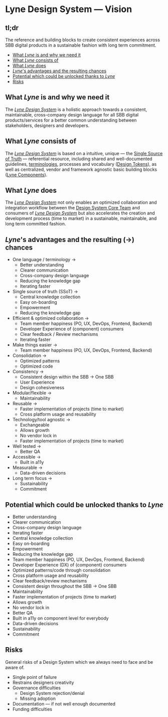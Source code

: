 # Lyne Design System — Vision

## tl;dr
The reference and building blocks to create consistent experiences across SBB digital products in a sustainable fashion with long term commitment.

- [What *Lyne* is and why we need it](#what-lyne-is-and-why-we-need-it)
- [What *Lyne* consists of](#what-lyne-consists-of)
- [What *Lyne* does](#what-lyne-does)
- [*Lyne*'s advantages and the resulting chances](#lynes-advantages-and-the-resulting--chances)
- [Potential which could be unlocked thanks to *Lyne*](#potential-which-could-be-unlocked-thanks-to-lyne)
- [Risks](#risks)

## What *Lyne* is and why we need it
The *[Lyne Design System](./GLOSSARY.md#lyne)* is a holistic approach towards a consistent, maintainable, cross-company design language for all SBB digital products/services for a better common understanding between stakeholders, designers and developers.

## What *Lyne* consists of
The *[Lyne Design System](./GLOSSARY.md#lyne)* is based on a intuitive, unique — the [Single Source of Truth](./GLOSSARY.md#single-source-of-truth) — referential resource, including shared and well-documented guidelines, [terminologies](./GLOSSARY.md), processes and vocabulary ([Design Tokens](./GLOSSARY.md#design-token)), as well as centralized, vendor and framework agnostic basic building blocks ([Lyne Components](./GLOSSARY.md#lyne-components)).

## What *Lyne* does
The *[Lyne Design System](./GLOSSARY.md#lyne)* not only enables an optimized collaboration and integration workflow between the [Design System Core Team](./GLOSSARY.md#design-system-core-team) and consumers of *[Lyne Design System](./GLOSSARY.md#lyne)* but also accelerates the creation and development process (time to market) in a sustainable, maintainable, and long term committed fashion.

## *Lyne*'s advantages and the resulting (→) chances
- One language / terminology →
    - Better understanding
    - Clearer communication
    - Cross-company design language
    - Reducing the knowledge gap
    - Iterating faster
- Single source of truth (SSoT) →
    - Central knowledge collection 
    - Easy on-boarding
    - Empowerment
    - Reducing the knowledge gap
- Efficient & optimized collaboration → 
    - Team member happiness (PO, UX, DevOps, Frontend, Backend)
    - Developer Experience of (component) consumers
    - Clear feedback / Review mechanisms
    - Iterating faster
- Make things easier →
    - Team member happiness (PO, UX, DevOps, Frontend, Backend)
- Consolidation →
    - Optimized patterns
    - Optimized code
- Consistency →
    - Consistent design within the SBB → One SBB
    - User Experience
    - Design cohesiveness
- Modular/flexible →
    - Maintainability
- Reusable →
    - Faster implementation of projects (time to market)
    - Cross platform usage and reusability
- Technology/tool agnostic →
    - Exchangeable
    - Allows growth
    - No vendor lock in
    - Faster implementation of projects (time to market)
- Well tested →
    - Better QA
- Accessible →
    - Built in a11y
- Measurable →
    - Data-driven decisions
- Long term focus →
    - Sustainability 
    - Commitment

## Potential which could be unlocked thanks to *Lyne*
- Better understanding
- Clearer communication
- Cross-company design language
- Iterating faster
- Central knowledge collection 
- Easy on-boarding
- Empowerment
- Reducing the knowledge gap
- Team member happiness (PO, UX, DevOps, Frontend, Backend)
- Developer Experience (DX) of (component) consumers
- Optimized patterns/code through consolidation
- Cross platform usage and reusability
- Clear feedback/review mechanisms
- Consistent design throughout the SBB → One SBB
- Maintainability
- Faster implementation of projects (time to market)
- Allows growth
- No vendor lock in
- Better QA
- Built in a11y on component level for everybody
- Data-driven decisions
- Sustainability
- Commitment

## Risks
General risks of a Design System which we always need to face and be aware of.

- Single point of failure
- Restrains designers creativity
- Governance difficulties
    - Design System rejection/denial
    - Missing adoption
- Documentation — if not well enough documented
- Funding difficulties